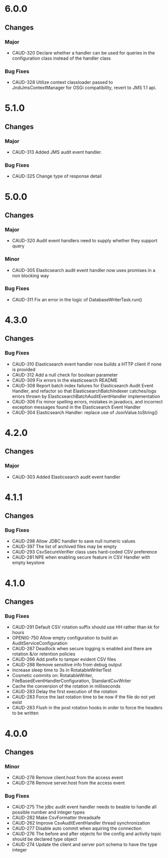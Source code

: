 # 6.0.0

## Changes

### Major
* CAUD-320 Declare whether a handler can be used for queries in the configuration class instead of the handler class

### Bug Fixes
* CAUD-328 Utilize context classloader passed to JndiJmsContextManager for OSGi compatibility, revert to JMS 1.1 api.

# 5.1.0

## Changes

### Major
* CAUD-313 Added JMS audit event handler.

### Bug Fixes
* CAUD-325 Change type of response detail

# 5.0.0

## Changes

### Major
* CAUD-320 Audit event handlers need to supply whether they support query

### Minor
* CAUD-305 Elasticsearch audit event handler now uses promises in a non blocking way

### Bug Fixes
* CAUD-311 Fix an error in the logic of DatabaseWriterTask.run()

# 4.3.0

## Changes

### Bug Fixes
* CAUD-310 Elasticsearch event handler now builds a HTTP client if none is provided
* CAUD-312 Add a null check for boolean parameter
* CAUD-309 Fix errors in the elasticsearch README
* CAUD-308 Report batch index failures for Elasticsearch Audit Event Handler,
  and refactor so that ElasticsearchBatchIndexer catches/logs errors thrown by 
  ElasticsearchBatchAuditEventHandler implementation
* CAUD-306 Fix minor spelling errors, mistakes in javadocs, and incorrect exception 
  messages found in the Elasticsearch Event Handler
* CAUD-304 Elasticsearch Handler: replace use of JsonValue.toString()

# 4.2.0

## Changes

### Major
* CAUD-303 Added Elasticsearch audit event handler

# 4.1.1

## Changes

### Bug Fixes
* CAUD-298 Allow JDBC handler to save null numeric values
* CAUD-397 The list of archived files may be empty
* CAUD-293 CsvSecureVerifier class uses hard-coded CSV preference
* CAUD-281 NPE when enabling secure feature in CSV Handler with empty keystore

# 4.1.0

## Changes

### Bug Fixes
* CAUD-291 Default CSV rotation suffix should use HH rather than kk for hours
* OPENIG-750 Allow empty configuration to build an AuditServiceConfiguration
* CAUD-287 Deadlock when secure logging is enabled and there are rotation &/or retention policies
* CAUD-266 Add prefix to tamper evident CSV files
* CAUD-288 Remove sensitive info from debug output
* Increase sleep time to 3s in RotatableWriterTest
* Cosmetic commits on: RotatableWriter, FileBasedEventHandlerConfiguration, StandardCsvWriter
* Cache the conversion of the rotation in milliseconds
* CAUD-283 Delay the first execution of the rotation
* CAUD-283 Force the last rotation time to be now if the file do not yet exist
* CAUD-283 Flush in the post rotation hooks in order to force the headers to be written

# 4.0.0

## Changes

### Minor
* CAUD-278 Remove client.host from the access event
* CAUD-278 Remove server.host from the access event

### Bug Fixes
* CAUD-275 The jdbc audit event handler needs to beable to handle all possible number and integer types
* CAUD-282 Make CsvFormatter threadsafe
* CAUD-262 Improve CsvAuditEventHandler thread synchronization
* CAUD-277 Disable auto commit when aquiring the connection
* CAUD-276 The before and after objects for the config and activity topic should be declared type object
* CAUD-274 Update the client and server port schema to have the type integer
